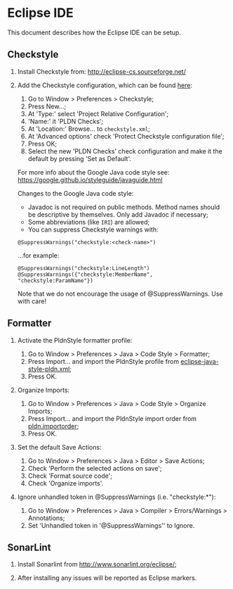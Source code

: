 # Eclipse IDE

This document describes how the Eclipse IDE can be setup.

## Checkstyle

1. Install Checkstyle from: http://eclipse-cs.sourceforge.net/

1. Add the Checkstyle configuration, which can be found [here](../checkstyle.xml):
   1. Go to Window > Preferences > Checkstyle;
   1. Press New...;
   1. At 'Type:' select 'Project Relative Configuration';
   1. 'Name:' it 'PLDN Checks';
   1. At 'Location:' Browse... to `checkstyle.xml`;
   1. At 'Advanced options' check 'Protect Checkstyle configuration file';
   1. Press OK;
   1. Select the new 'PLDN Checks' check configuration and make it the default by pressing 'Set as Default'.

   For more info about the Google Java code style see:
   https://google.github.io/styleguide/javaguide.html

   Changes to the Google Java code style:
   * Javadoc is not required on public methods. Method names should be descriptive by themselves. Only add Javadoc if necessary;
   * Some abbreviations (like `IRI`) are allowed;
   * You can suppress Checkstyle warnings with:

    ```
    @SuppressWarnings("checkstyle:<check-name>")
    ```

    ...for example:

    ```
    @SuppressWarnings("checkstyle:LineLength")
    @SuppressWarnings({"checkstyle:MemberName", "checkstyle:ParamName"})
    ```
    Note that we do not encourage the usage of @SuppressWarnings. Use with care!

## Formatter

1. Activate the PldnStyle formatter profile:
   1. Go to Window > Preferences > Java > Code Style > Formatter;
   1. Press Import... and import the PldnStyle profile from [eclipse-java-style-pldn.xml](eclipse-java-style-pldn.xml);
   1. Press OK.

1. Organize Imports:
   1. Go to Window > Preferences > Java > Code Style > Organize Imports;
   1. Press Import... and import the PldnStyle import order from [pldn.importorder](pldn.importorder);
   1. Press OK.

1. Set the default Save Actions:
   1. Go to Window > Preferences > Java > Editor > Save Actions;
   1. Check 'Perform the selected actions on save';
   1. Check 'Format source code';
   1. Check 'Organize imports'.

1. Ignore unhandled token in @SuppressWarnings (i.e. "checkstyle:*"):
   1. Go to Window > Preferences > Java > Compiler > Errors/Warnings > Annotations;
   1. Set 'Unhandled token in '@SuppressWarnings'' to Ignore.

## SonarLint

1. Install Sonarlint from http://www.sonarlint.org/eclipse/;

1. After installing any issues will be reported as Eclipse markers.
